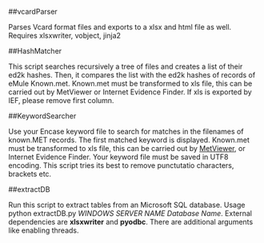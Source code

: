 ##vcardParser

Parses Vcard format files and exports to a xlsx and html file as well. 
Requires xlsxwriter, vobject, jinja2

##HashMatcher

This script searches recursively a tree of files and creates a list of their ed2k hashes. Then, it compares the list with the ed2k hashes of records of eMule Known.met. Known.met must be transformed to xls file, this can be carried out by MetViewer or Internet Evidence Finder. If xls is exported by IEF, please remove first column.

##KeywordSearcher

Use your Encase keyword file to search for matches in the filenames of known.MET records. The first matched keyword is displayed. Known.met must be transformed to xls file, this can be carried out by [MetViewer](http://www.gaijin.at/en/dlemmetview.php), or Internet Evidence Finder. Your keyword file must be saved in UTF8 encoding. This script tries its best to remove punctutatio characters, brackets etc.

##extractDB

Run this script to extract tables from an Microsoft SQL database. Usage python extractDB.py  _WINDOWS SERVER NAME_  _Database Name_. External dependencies are **xlsxwriter** and **pyodbc**. There are additional arguments like enabling threads.
